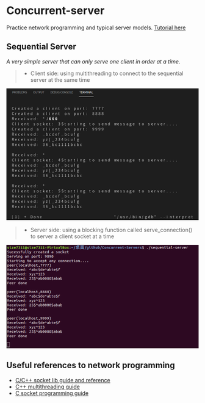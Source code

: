 # Concurrent-server
Practice network programming and typical server models. [Tutorial here](https://eli.thegreenplace.net/2017/concurrent-servers-part-1-introduction/)

## Sequential Server

*A very simple server that can only serve one client in order at a time.*

> * Client side: using multithreading to connect to the sequential server at the same time
<img src="https://github.com/LinShien/Concurrent-server/blob/main/demo/2021-07-04%2018-03-51%20%E7%9A%84%E8%9E%A2%E5%B9%95%E6%93%B7%E5%9C%96.png" width=700>

> * Server side: using a blocking function called serve_connection() to server a client socket at a time
<img src="https://github.com/LinShien/Concurrent-server/blob/main/demo/2021-07-04%2018-04-35%20%E7%9A%84%E8%9E%A2%E5%B9%95%E6%93%B7%E5%9C%96.png" width=700>

## Useful references to network programming
* [C/C++ socket lib guide and reference](https://beej-zhtw-gitbook.netdpi.net/)
* [C++ multithreading guide](https://medium.com/ching-i/%E5%A4%9A%E5%9F%B7%E8%A1%8C%E7%B7%92-c-thread-9f6e37c7cf32)
* [C socket programming guide](https://www.geeksforgeeks.org/socket-programming-cc/)
